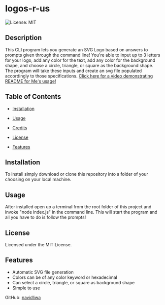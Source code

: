 # logos-r-us

![License: MIT](https://img.shields.io/badge/License-MIT-yellow.svg)


## Description
This CLI program lets you generate an SVG Logo based on answers to prompts given through the command line! You're able to input up to 3 letters for your logo, add any color for the text, add any color for the background shape, and choose a circle, triangle, or square as the background shape. The program will take these inputs and create an svg file populated accordingly to those specifications. [Click here for a video demonstrating README for Me's usage!]()


## Table of Contents

- [Installation](#installation)

- [Usage](#usage)

- [Credits](#credits)

- [License](#license)

- [Features](#features)

## Installation
To install simply download or clone this repository into a folder of your choosing on your local machine.


## Usage
After installed open up a terminal from the root folder of this project and invoke "node index.js" in the command line. This will start the program and all you have to do is follow the prompts!

## License
Licensed under the MIT License.

## Features
- Automatic SVG file generation
- Colors can be of any color keyword or hexadecimal
- Can select a circle, triangle, or square as background shape
- Simple to use

GitHub: [navidliwa](https://github.com/navidliwa)